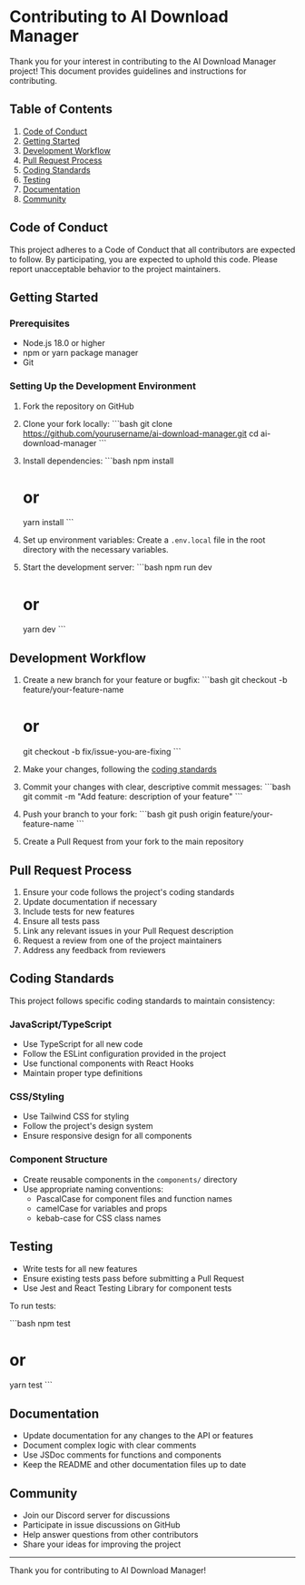 # Contributing to AI Download Manager

Thank you for your interest in contributing to the AI Download Manager project! This document provides guidelines and instructions for contributing.

## Table of Contents

1. [Code of Conduct](#code-of-conduct)
2. [Getting Started](#getting-started)
3. [Development Workflow](#development-workflow)
4. [Pull Request Process](#pull-request-process)
5. [Coding Standards](#coding-standards)
6. [Testing](#testing)
7. [Documentation](#documentation)
8. [Community](#community)

## Code of Conduct

This project adheres to a Code of Conduct that all contributors are expected to follow. By participating, you are expected to uphold this code. Please report unacceptable behavior to the project maintainers.

## Getting Started

### Prerequisites

- Node.js 18.0 or higher
- npm or yarn package manager
- Git

### Setting Up the Development Environment

1. Fork the repository on GitHub
2. Clone your fork locally:
   \`\`\`bash
   git clone https://github.com/yourusername/ai-download-manager.git
   cd ai-download-manager
   \`\`\`

3. Install dependencies:
   \`\`\`bash
   npm install
   # or
   yarn install
   \`\`\`

4. Set up environment variables:
   Create a `.env.local` file in the root directory with the necessary variables.

5. Start the development server:
   \`\`\`bash
   npm run dev
   # or
   yarn dev
   \`\`\`

## Development Workflow

1. Create a new branch for your feature or bugfix:
   \`\`\`bash
   git checkout -b feature/your-feature-name
   # or
   git checkout -b fix/issue-you-are-fixing
   \`\`\`

2. Make your changes, following the [coding standards](#coding-standards)

3. Commit your changes with clear, descriptive commit messages:
   \`\`\`bash
   git commit -m "Add feature: description of your feature"
   \`\`\`

4. Push your branch to your fork:
   \`\`\`bash
   git push origin feature/your-feature-name
   \`\`\`

5. Create a Pull Request from your fork to the main repository

## Pull Request Process

1. Ensure your code follows the project's coding standards
2. Update documentation if necessary
3. Include tests for new features
4. Ensure all tests pass
5. Link any relevant issues in your Pull Request description
6. Request a review from one of the project maintainers
7. Address any feedback from reviewers

## Coding Standards

This project follows specific coding standards to maintain consistency:

### JavaScript/TypeScript

- Use TypeScript for all new code
- Follow the ESLint configuration provided in the project
- Use functional components with React Hooks
- Maintain proper type definitions

### CSS/Styling

- Use Tailwind CSS for styling
- Follow the project's design system
- Ensure responsive design for all components

### Component Structure

- Create reusable components in the `components/` directory
- Use appropriate naming conventions:
  - PascalCase for component files and function names
  - camelCase for variables and props
  - kebab-case for CSS class names

## Testing

- Write tests for all new features
- Ensure existing tests pass before submitting a Pull Request
- Use Jest and React Testing Library for component tests

To run tests:

\`\`\`bash
npm test
# or
yarn test
\`\`\`

## Documentation

- Update documentation for any changes to the API or features
- Document complex logic with clear comments
- Use JSDoc comments for functions and components
- Keep the README and other documentation files up to date

## Community

- Join our Discord server for discussions
- Participate in issue discussions on GitHub
- Help answer questions from other contributors
- Share your ideas for improving the project

---

Thank you for contributing to AI Download Manager!
